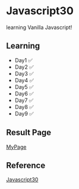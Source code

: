 ﻿# Javascript30

learning Vanilla Javascript!

## Learning

- Day1 ✅
- Day2 ✅
- Day3 ✅
- Day4 ✅
- Day5 ✅
- Day6 ✅
- Day7 ✅
- Day8 ✅
- Day9 ✅

## Result Page

[MyPage](https://taewoong-h.github.io/JS30/)

## Reference

[Javascript30](https://javascript30.com/)
